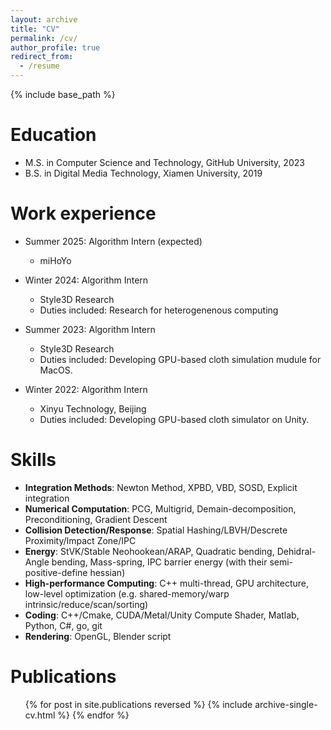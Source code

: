 ```yaml
---
layout: archive
title: "CV"
permalink: /cv/
author_profile: true
redirect_from:
  - /resume
---
```


{% include base_path %}

Education
======
* M.S. in Computer Science and Technology, GitHub University, 2023
* B.S. in Digital Media Technology, Xiamen University, 2019


Work experience
======
* Summer 2025: Algorithm Intern (expected)
  * miHoYo

* Winter 2024: Algorithm Intern
  * Style3D Research
  * Duties included: Research for heterogenenous computing
  
* Summer 2023: Algorithm Intern
  * Style3D Research
  * Duties included: Developing GPU-based cloth simulation mudule for MacOS.

* Winter 2022: Algorithm Intern
  * Xinyu Technology, Beijing
  * Duties included: Developing GPU-based cloth simulator on Unity.
  
Skills
======
* **Integration Methods**: Newton Method, XPBD, VBD, SOSD, Explicit integration
* **Numerical Computation**: PCG, Multigrid, Demain-decomposition, Preconditioning, Gradient Descent
* **Collision Detection/Response**: Spatial Hashing/LBVH/Descrete Proximity/Impact Zone/IPC
* **Energy**: StVK/Stable Neohookean/ARAP, Quadratic bending, Dehidral-Angle bending, Mass-spring, IPC barrier energy (with their semi-positive-define hessian)
* **High-performance Computing**: C++ multi-thread, GPU architecture, low-level optimization (e.g. shared-memory/warp intrinsic/reduce/scan/sorting)
* **Coding**: C++/Cmake, CUDA/Metal/Unity Compute Shader, Matlab, Python, C#, go, git
* **Rendering**: OpenGL, Blender script


Publications
======
  <ul>{% for post in site.publications reversed %}
    {% include archive-single-cv.html %}
  {% endfor %}</ul>
  

